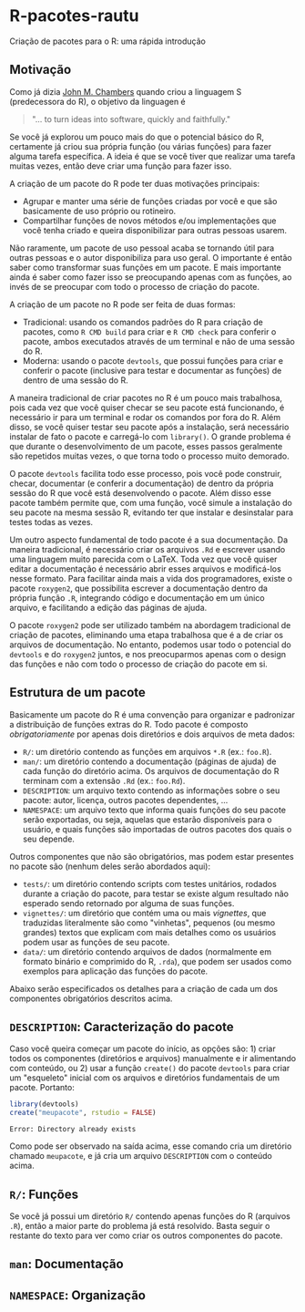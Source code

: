 # R-pacotes-rautu

Criação de pacotes para o R: uma rápida introdução

## Motivação

Como já dizia [John M. Chambers][] quando criou a linguagem S
(predecessora do R), o objetivo da linguagen é

> "... to turn ideas into software, quickly and faithfully."

Se você já explorou um pouco mais do que o potencial básico do R,
certamente já criou sua própria função (ou várias funções) para fazer
alguma tarefa específica. A ideia é que se você tiver que realizar uma
tarefa muitas vezes, então deve criar uma função para fazer isso.

A criação de um pacote do R pode ter duas motivações principais:

* Agrupar e manter uma série de funções criadas por você e que são
basicamente de uso próprio ou rotineiro.
* Compartilhar funções de novos métodos e/ou implementações que você
  tenha criado e queira disponibilizar para outras pessoas usarem.

Não raramente, um pacote de uso pessoal acaba se tornando útil para
outras pessoas e o autor disponibiliza para uso geral. O importante é
então saber como transformar suas funções em um pacote. E mais
importante ainda é saber como fazer isso se preocupando apenas com as
funções, ao invés de se preocupar com todo o processo de criação do
pacote.

A criação de um pacote no R pode ser feita de duas formas:

* Tradicional: usando os comandos padrões do R para criação de pacotes,
  como `R CMD build` para criar e `R CMD check` para conferir o pacote,
  ambos executados através de um terminal e não de uma sessão do R.
* Moderna: usando o pacote `devtools`, que possui funções para criar e
  conferir o pacote (inclusive para testar e documentar as funções) de
  dentro de uma sessão do R.

A maneira tradicional de criar pacotes no R é um pouco mais trabalhosa,
pois cada vez que você quiser checar se seu pacote está funcionando, é
necessário ir para um terminal e rodar os comandos por fora do R. Além
disso, se você quiser testar seu pacote após a instalação, será
necessário instalar de fato o pacote e carregá-lo com `library()`. O
grande problema é que durante o desenvolvimento de um pacote, esses
passos geralmente são repetidos muitas vezes, o que torna todo o
processo muito demorado.

O pacote `devtools` facilita todo esse processo, pois você pode
construir, checar, documentar (e conferir a documentação) de dentro da
própria sessão do R que você está desenvolvendo o pacote. Além disso
esse pacote também permite que, com uma função, você simule a instalação
do seu pacote na mesma sessão R, evitando ter que instalar e desinstalar
para testes todas as vezes.

Um outro aspecto fundamental de todo pacote é a sua documentação. Da
maneira tradicional, é necessário criar os arquivos `.Rd` e escrever
usando uma linguagem muito parecida com o LaTeX. Toda vez que você
quiser editar a documentação é necessário abrir esses arquivos e
modificá-los nesse formato. Para facilitar ainda mais a vida dos
programadores, existe o pacote `roxygen2`, que possibilita escrever a
documentação dentro da própria função `.R`, integrando código e
documentação em um único arquivo, e facilitando a edição das páginas de
ajuda. 

O pacote `roxygen2` pode ser utilizado também na abordagem tradicional
de criação de pacotes, eliminando uma etapa trabalhosa que é a de criar
os arquivos de documentação. No entanto, podemos usar todo o potencial
do `devtools` e do `roxygen2` juntos, e nos preocuparmos apenas com o
design das funções e não com todo o processo de criação do pacote em
si.

## Estrutura de um pacote

Basicamente um pacote do R é uma convenção para organizar e padronizar a
distribuição de funções extras do R. Todo pacote é composto
*obrigatoriamente* por apenas dois diretórios e dois arquivos de meta
dados:

* `R/`: um diretório contendo as funções em arquivos `*.R` (ex.:
  `foo.R`).
* `man/`: um diretório contendo a documentação (páginas de ajuda) de
  cada função do diretório acima. Os arquivos de documentação do R
  terminam com a extensão `.Rd` (ex.: `foo.Rd`).
* `DESCRIPTION`: um arquivo texto contendo as informações sobre o seu
  pacote: autor, licença, outros pacotes dependentes, ...
* `NAMESPACE`: um arquivo texto que informa quais funções do seu pacote
  serão exportadas, ou seja, aquelas que estarão disponíveis para o
  usuário, e quais funções são importadas de outros pacotes dos quais o
  seu depende.

Outros componentes que não são obrigatórios, mas podem estar presentes
no pacote são (nenhum deles serão abordados aqui):

* `tests/`: um diretório contendo scripts com testes unitários, rodados
  durante a criação do pacote, para testar se existe algum resultado não
  esperado sendo retornado por alguma de suas funções.
* `vignettes/`: um diretório que contém uma ou mais *vignettes*, que
  traduzidas literalmente são como "vinhetas", pequenos (ou mesmo
  grandes) textos que explicam com mais detalhes como os usuários podem
  usar as funções de seu pacote.
* `data/`: um diretório contendo arquivos de dados (normalmente em
  formato binário e comprimido do R, `.rda`), que podem ser usados como
  exemplos para aplicação das funções do pacote.

Abaixo serão especificados os detalhes para a criação de cada um dos
componentes obrigatórios descritos acima.

## `DESCRIPTION`: Caracterização do pacote

Caso você queira começar um pacote do início, as opções são: 1) criar
todos os componentes (diretórios e arquivos) manualmente e ir
alimentando com conteúdo, ou 2) usar a função `create()` do pacote
`devtools` para criar um "esqueleto" inicial com os arquivos e
diretórios fundamentais de um pacote. Portanto:


```r
library(devtools)
create("meupacote", rstudio = FALSE)
```

```
Error: Directory already exists
```

Como pode ser observado na saída acima, esse comando cria um diretório
chamado `meupacote`, e já cria um arquivo `DESCRIPTION` com o conteúdo
acima.

## `R/`: Funções

Se você já possui um diretório `R/` contendo apenas funções do R
(arquivos `.R`), então a maior parte do problema já está
resolvido. Basta seguir o restante do texto para ver como criar os
outros componentes do pacote.

## `man`: Documentação



## `NAMESPACE`: Organização



[John M. Chambers]: http://statweb.stanford.edu/~jmc4/
